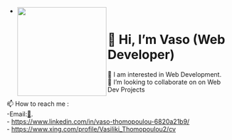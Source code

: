 - <img src="https://github.com/VasoThom/VasoThom/assets/103041468/45ffb5db-1143-4022-8f9e-57a58a1f7c1a"  width="200" height="auto"  align="left" >



 # 👋 Hi, I’m Vaso (Web Developer)  
 
 
   👀 I am interested in Web Development.   
   💞️ I’m looking to collaborate on on Web Dev Projects  

 📫 How to reach me :  
                          -Email:[📧](vasothom@hotmail.com).  
                          -   https://www.linkedin.com/in/vaso-thomopoulou-6820a21b9/  
                          -  https://www.xing.com/profile/Vasiliki_Thomopoulou2/cv  





<!---
VasoThom/VasoThom is a ✨ special ✨ repository because its `README.md` (this file) appears on your GitHub profile.
You can click the Preview link to take a look at your changes.
--->

